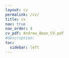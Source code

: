 ```yaml
---
layout: cv
permalink: /cv/
title: cv
nav: true
nav_order: 4
cv_pdf: Andrew_Bean_CV.pdf
#description:
toc:
  sidebar: left
---
```

